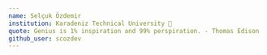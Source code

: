 ```yaml
---
name: Selçuk Özdemir 
institution: Karadeniz Technical University 🚩
quote: Genius is 1% inspiration and 99% perspiration. - Thomas Edison
github_user: scozdev
---
```

